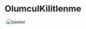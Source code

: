 # OlumculKilitlenme
-![banker](https://user-images.githubusercontent.com/59474596/104134616-e01d8780-539b-11eb-935e-b2cd4a5d9f1d.PNG)
